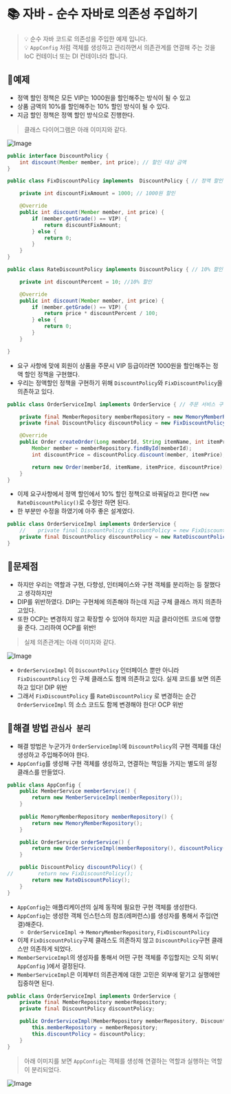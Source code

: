 # 📚 자바 - 순수 자바로 의존성 주입하기

> 💡 순수 자바 코드로 의존성을 주입한 예제 입니다. <br>
> 💡 `AppConfig` 처럼 객체를 생성하고 관리하면서 의존관계를 연결해 주는 것을 IoC 컨테이너 또는 DI 컨테이너라 합니다.

## 🎯예제 

* 정액 할인 정책은 모든 VIP는 1000원을 할인해주는 방식이 될 수 있고
* 상품 금액의 10%를 할인해주는 10% 할인 방식이 될 수 있다.
* 지금 할인 정책은 정액 할인 방식으로 진행한다.

> 클래스 다이어그램은 아래 이미지와 같다.

![Image](https://github.com/user-attachments/assets/f59c05d7-6b7c-422c-8d6f-640eec5d85d6)

```java
public interface DiscountPolicy {
    int discount(Member member, int price); // 할인 대상 금액
}
```

```java
public class FixDiscountPolicy implements  DiscountPolicy { // 정액 할인 정책 구현체

    private int discountFixAmount = 1000; // 1000원 할인

    @Override
    public int discount(Member member, int price) {
        if (member.getGrade() == VIP) {
            return discountFixAmount;
        } else {
            return 0;
        }
    }
}
```

```java
public class RateDiscountPolicy implements DiscountPolicy { // 10% 할인 정책 구현체

    private int discountPercent = 10; //10% 할인

    @Override
    public int discount(Member member, int price) {
        if (member.getGrade() == VIP) {
            return price * discountPercent / 100;
        } else {
            return 0;
        }
    }

}
```
* 요구 사항에 맞에 회원이 상품을 주문시 VIP 등급이라면 1000원을 할인해주는 정액 할인 정책을 구현했다.
* 우리는 정액할인 정책을 구현하기 위해 `DiscountPolicy`와 `FixDiscountPolicy`을 의존하고 있다. 

```java
public class OrderServiceImpl implements OrderService { // 주문 서비스 구현체

    private final MemberRepository memberRepository = new MemoryMemberRepository();
    private final DiscountPolicy discountPolicy = new FixDiscountPolicy();

    @Override
    public Order createOrder(Long memberId, String itemName, int itemPrice) {
        Member member = memberRepository.findById(memberId);
        int discountPrice = discountPolicy.discount(member, itemPrice);

        return new Order(memberId, itemName, itemPrice, discountPrice);
    }
}
```
* 이제 요구사항에서 정액 할인에서 10% 할인 정책으로 바꿔달라고 한다면 `new RateDiscountPolicy()`로 수정만 하면 된다.
* 한 부분만 수정을 하였기에 아주 좋은 설계였다.
```java
public class OrderServiceImpl implements OrderService { 
    //    private final DiscountPolicy discountPolicy = new FixDiscountPolicy();
    private final DiscountPolicy discountPolicy = new RateDiscountPolicy();
}
```

## 💊문제점 

* 하지만 우리는 역할과 구현, 다향성, 인터페이스와 구현 객체를 분리하는 등 잘했다고 생각하지만
* DIP를 위반하였다. DIP는 구현체에 의존해야 하는데 지금 구체 클래스 까지 의존하고있다. 
* 또한 OCP는 변경하지 않고 확장할 수 있어야 하지만 지금 클라이언트 코드에 영향을 준다. 그리하여 OCP를 위반!

> 실제 의존관계는 아래 이미지와 같다.

![Image](https://github.com/user-attachments/assets/69b9f42c-cfcc-4771-aee6-e837064c4edd)

* `OrderServiceImpl` 이 `DiscountPolicy` 인터페이스 뿐만 아니라 `FixDiscountPolicy` 인 구체 클래스도 함께 의존하고 있다. 실제 코드를 보면 의존하고 있다! DIP 위반
* 그래서 `FixDiscountPolicy` 를 `RateDiscountPolicy` 로 변경하는 순간 `OrderServiceImpl` 의 소스 코드도 함께 변경해야 한다! OCP 위반

## 🌼해결 방법 `관심사 분리 `

* 해결 방법은 누군가가 `OrderServiceImpl`에 `DiscountPolicy`의 구현 객체를 대신 생성하고 주입해주어야 한다.
* `AppConfig`를 생성해 구현 객체를 생성하고, 연결하는 책임들 가지는 별도의 설정 클래스를 만들었다.

```java
public class AppConfig {
    public MemberService memberService() {
        return new MemberServiceImpl(memberRepository());
    }
    
    public MemoryMemberRepository memberRepository() {
        return new MemoryMemberRepository();
    }

    public OrderService orderService() {
        return new OrderServiceImpl(memberRepository(), discountPolicy());
    }

    public DiscountPolicy discountPolicy() {
//        return new FixDiscountPolicy();
        return new RateDiscountPolicy();
    }
}
```
* `AppConfig`는 애플리케이션의 실제 동작에 필요한 구현 객체를 생성한다.
* `AppConfig`는 생성한 객체 인스턴스의 참조(레퍼런스)를 생성자를 통해서 주입(연결)해준다.
  * `OrderServiceImpl` -> `MemoryMemberRepository`, `FixDiscountPolicy`
* 이제 `FixDiscountPolicy`구체 클래스도 의존하지 않고 `DiscountPolicy`구현 클래스만 의존하게 되었다.
* `MemberServiceImpl`의 생성자를 통해서 어떤 구현 객체를 주입할지는 오직 외부( `AppConfig` )에서 결정된다.
* `MemberServiceImpl`은 이제부터 의존관계에 대한 고민은 외부에 맡기고 실행에만 집중하면 된다.

```java
public class OrderServiceImpl implements OrderService {
    private final MemberRepository memberRepository;
    private final DiscountPolicy discountPolicy;

    public OrderServiceImpl(MemberRepository memberRepository, DiscountPolicy discountPolicy) {
        this.memberRepository = memberRepository;
        this.discountPolicy = discountPolicy;
    }
}
```

> 아래 이미지를 보면 `AppConfig`는 객체를 생성해 연결하는 역할과 실행하는 역할이 분리되었다.

![Image](https://github.com/user-attachments/assets/04a8a750-b693-4677-a8e2-6ae8270493bb)


